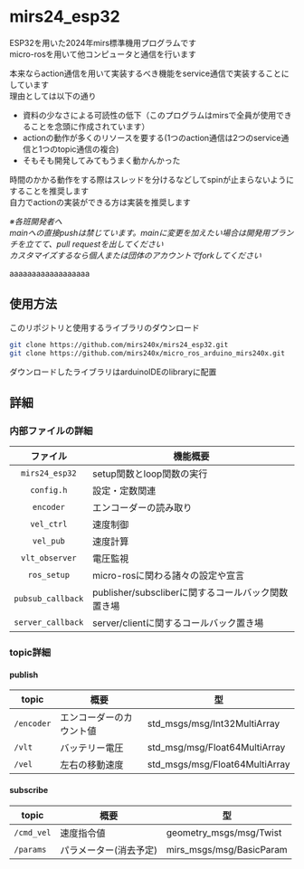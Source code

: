 # mirs24_esp32

ESP32を用いた2024年mirs標準機用プログラムです\
micro-rosを用いて他コンピュータと通信を行います

本来ならaction通信を用いて実装するべき機能をservice通信で実装することにしています\
理由としては以下の通り
- 資料の少なさによる可読性の低下（このプログラムはmirsで全員が使用できることを念頭に作成されています）
- actionの動作が多くのリソースを要する(1つのaction通信は2つのservice通信と1つのtopic通信の複合)
- そもそも開発してみてもうまく動かんかった

時間のかかる動作をする際はスレッドを分けるなどしてspinが止まらないようにすることを推奨します\
自力でactionの実装ができる方は実装を推奨します

*※各班開発者へ*\
*mainへの直接pushは禁じています。mainに変更を加えたい場合は開発用ブランチを立てて、pull requestを出してください*\
*カスタマイズするなら個人または団体のアカウントでforkしてください*

aaaaaaaaaaaaaaaaaa

## 使用方法
このリポジトリと使用するライブラリのダウンロード
```bash
git clone https://github.com/mirs240x/mirs24_esp32.git
git clone https://github.com/mirs240x/micro_ros_arduino_mirs240x.git
```
ダウンロードしたライブラリはarduinoIDEのlibraryに配置

## 詳細
### 内部ファイルの詳細

| ファイル | 機能概要 |
| :---: | --- |
| `mirs24_esp32` | setup関数とloop関数の実行 |
| `config.h` | 設定・定数関連 |
| `encoder` | エンコーダーの読み取り |
| `vel_ctrl` | 速度制御 |
| `vel_pub` | 速度計算 |
| `vlt_observer` | 電圧監視 |
| `ros_setup` | micro-rosに関わる諸々の設定や宣言 |
| `pubsub_callback` | publisher/subscliberに関するコールバック関数置き場 |
| `server_callback` | server/clientに関するコールバック置き場 |


### topic詳細

#### publish

| topic | 概要 | 型 |
| --- | --- | --- |
| `/encoder` | エンコーダーのカウント値 | std_msgs/msg/Int32MultiArray |
| `/vlt` | バッテリー電圧 | std_msg/msg/Float64MultiArray |
| `/vel` | 左右の移動速度 | std_msgs/msg/Float64MultiArray |

#### subscribe

| topic | 概要 | 型 |
| --- | --- | --- |
| `/cmd_vel` | 速度指令値 | geometry_msgs/msg/Twist |
| `/params` | パラメーター(消去予定) | mirs_msgs/msg/BasicParam | 

